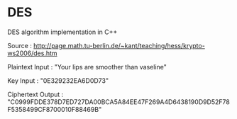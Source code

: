 # DES
DES algorithm implementation in C++

Source : http://page.math.tu-berlin.de/~kant/teaching/hess/krypto-ws2006/des.htm

Plaintext Input : "Your lips are smoother than vaseline"

Key Input : "0E329232EA6D0D73"

Ciphertext Output : "C0999FDDE378D7ED727DA00BCA5A84EE47F269A4D6438190D9D52F78F5358499CF8700010F88469B"
